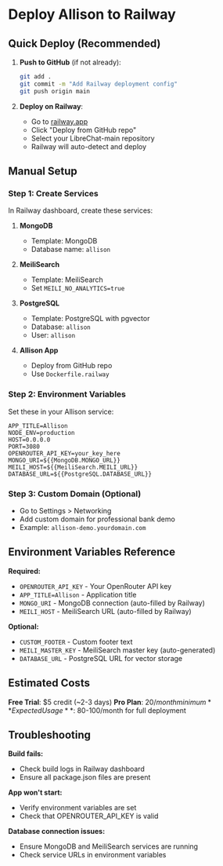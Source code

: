 # Deploy Allison to Railway

## Quick Deploy (Recommended)

1. **Push to GitHub** (if not already):
   ```bash
   git add .
   git commit -m "Add Railway deployment config"
   git push origin main
   ```

2. **Deploy on Railway**:
   - Go to [railway.app](https://railway.app)
   - Click "Deploy from GitHub repo"
   - Select your LibreChat-main repository
   - Railway will auto-detect and deploy

## Manual Setup

### Step 1: Create Services
In Railway dashboard, create these services:

1. **MongoDB**
   - Template: MongoDB
   - Database name: `allison`

2. **MeiliSearch** 
   - Template: MeiliSearch
   - Set `MEILI_NO_ANALYTICS=true`

3. **PostgreSQL**
   - Template: PostgreSQL with pgvector
   - Database: `allison`
   - User: `allison`

4. **Allison App**
   - Deploy from GitHub repo
   - Use `Dockerfile.railway`

### Step 2: Environment Variables
Set these in your Allison service:

```
APP_TITLE=Allison
NODE_ENV=production
HOST=0.0.0.0
PORT=3080
OPENROUTER_API_KEY=your_key_here
MONGO_URI=${{MongoDB.MONGO_URL}}
MEILI_HOST=${{MeiliSearch.MEILI_URL}}
DATABASE_URL=${{PostgreSQL.DATABASE_URL}}
```

### Step 3: Custom Domain (Optional)
- Go to Settings > Networking
- Add custom domain for professional bank demo
- Example: `allison-demo.yourdomain.com`

## Environment Variables Reference

**Required:**
- `OPENROUTER_API_KEY` - Your OpenRouter API key
- `APP_TITLE=Allison` - Application title
- `MONGO_URI` - MongoDB connection (auto-filled by Railway)
- `MEILI_HOST` - MeiliSearch URL (auto-filled by Railway)

**Optional:**
- `CUSTOM_FOOTER` - Custom footer text
- `MEILI_MASTER_KEY` - MeiliSearch master key (auto-generated)
- `DATABASE_URL` - PostgreSQL URL for vector storage

## Estimated Costs

**Free Trial**: $5 credit (~2-3 days)
**Pro Plan**: $20/month minimum
**Expected Usage**: ~$80-100/month for full deployment

## Troubleshooting

**Build fails:**
- Check build logs in Railway dashboard
- Ensure all package.json files are present

**App won't start:**
- Verify environment variables are set
- Check that OPENROUTER_API_KEY is valid

**Database connection issues:**
- Ensure MongoDB and MeiliSearch services are running
- Check service URLs in environment variables
